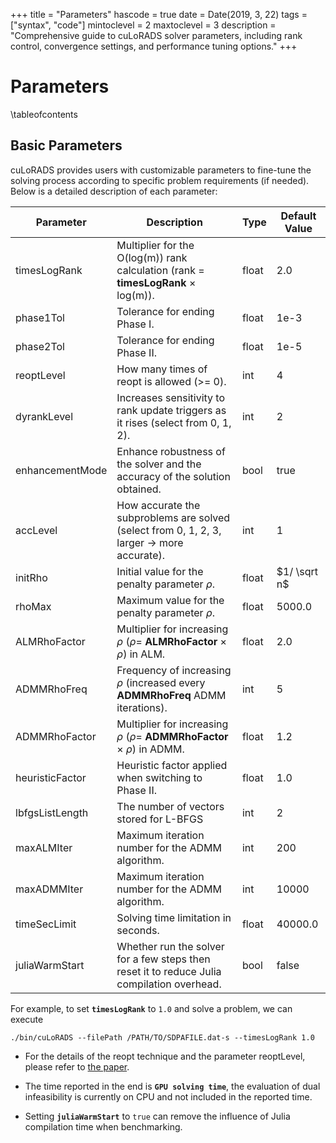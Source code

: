 +++
title = "Parameters"
hascode = true
date = Date(2019, 3, 22)
tags = ["syntax", "code"]
mintoclevel = 2
maxtoclevel = 3
description = "Comprehensive guide to cuLoRADS solver parameters, including rank control, convergence settings, and performance tuning options."
+++

# Parameters

\tableofcontents

## Basic Parameters

cuLoRADS provides users with customizable parameters to fine-tune the solving process according to specific problem requirements (if needed). Below is a detailed description of each parameter:

| **Parameter**   | **Description**                                                                            | **Type** | **Default Value** |
| --------------- | ------------------------------------------------------------------------------------------ | -------- | ----------------- |
| timesLogRank    | Multiplier for the O(log(m)) rank calculation (rank = **timesLogRank** $\times$ log(m)).   | float    | 2.0               |
| phase1Tol       | Tolerance for ending Phase I.                                                              | float    | 1e-3              |
| phase2Tol       | Tolerance for ending Phase II.                                                             | float    | 1e-5              |
| reoptLevel      | How many times of reopt is allowed (>= 0).                                                 | int      | 4                 |
| dyrankLevel     | Increases sensitivity to rank update triggers as it rises (select from 0, 1, 2).           | int      | 2                 |
| enhancementMode | Enhance robustness of the solver and the accuracy of the solution obtained.                | bool     | true              |
| accLevel        | How accurate the subproblems are solved (select from 0, 1, 2, 3, larger -> more accurate). | int      | 1                 |
| initRho         | Initial value for the penalty parameter $\rho$.                                            | float    | $1/ \sqrt n$      |
| rhoMax          | Maximum value for the penalty parameter $\rho$.                                            | float    | 5000.0            |
| ALMRhoFactor    | Multiplier for increasing $\rho$ ($\rho =$ **ALMRhoFactor** $\times$ $\rho$) in ALM.       | float    | 2.0               |
| ADMMRhoFreq     | Frequency of increasing $\rho$ (increased every **ADMMRhoFreq** ADMM iterations).          | int      | 5                 |
| ADMMRhoFactor   | Multiplier for increasing $\rho$ ($\rho =$ **ADMMRhoFactor** $\times$ $\rho$) in ADMM.     | float    | 1.2               |
| heuristicFactor | Heuristic factor applied when switching to Phase II.                                       | float    | 1.0               |
| lbfgsListLength | The number of vectors stored for L-BFGS                                                    | int      | 2                 |
| maxALMIter      | Maximum iteration number for the ADMM algorithm.                                           | int      | 200               |
| maxADMMIter     | Maximum iteration number for the ADMM algorithm.                                           | int      | 10000             |
| timeSecLimit    | Solving time limitation in seconds.                                                        | float    | 40000.0           |
| juliaWarmStart  | Whether run the solver for a few steps then reset it to reduce Julia compilation overhead. | bool     | false             |

For example, to set **`timesLogRank`** to `1.0` and solve a problem, we can execute

```
./bin/cuLoRADS --filePath /PATH/TO/SDPAFILE.dat-s --timesLogRank 1.0
```
* For the details of the reopt technique and the parameter reoptLevel, please refer to [the paper](https://arxiv.org/abs/2407.15049).

* The time reported in the end is **`GPU solving time`**, the evaluation of dual infeasibility is currently on CPU and not included in the reported time.

* Setting **`juliaWarmStart`** to `true` can remove the influence of Julia compilation time when benchmarking.
